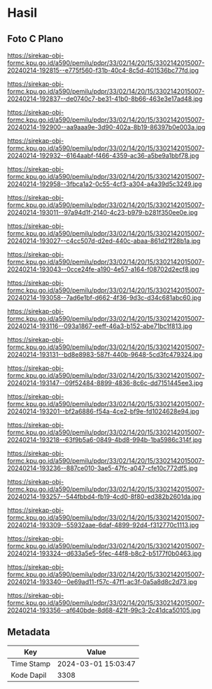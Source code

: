 # Hasil

## Foto C Plano

https://sirekap-obj-formc.kpu.go.id/a590/pemilu/pdpr/33/02/14/20/15/3302142015007-20240214-192815--e775f560-f31b-40c4-8c5d-401536bc77fd.jpg

https://sirekap-obj-formc.kpu.go.id/a590/pemilu/pdpr/33/02/14/20/15/3302142015007-20240214-192837--de0740c7-be31-41b0-8b66-463e3e17ad48.jpg

https://sirekap-obj-formc.kpu.go.id/a590/pemilu/pdpr/33/02/14/20/15/3302142015007-20240214-192900--aa9aaa9e-3d90-402a-8b19-86397b0e003a.jpg

https://sirekap-obj-formc.kpu.go.id/a590/pemilu/pdpr/33/02/14/20/15/3302142015007-20240214-192932--6164aabf-f466-4359-ac36-a5be9a1bbf78.jpg

https://sirekap-obj-formc.kpu.go.id/a590/pemilu/pdpr/33/02/14/20/15/3302142015007-20240214-192958--3fbca1a2-0c55-4cf3-a304-a4a39d5c3249.jpg

https://sirekap-obj-formc.kpu.go.id/a590/pemilu/pdpr/33/02/14/20/15/3302142015007-20240214-193011--97a94d1f-2140-4c23-b979-b281f350ee0e.jpg

https://sirekap-obj-formc.kpu.go.id/a590/pemilu/pdpr/33/02/14/20/15/3302142015007-20240214-193027--c4cc507d-d2ed-440c-abaa-861d21f28b1a.jpg

https://sirekap-obj-formc.kpu.go.id/a590/pemilu/pdpr/33/02/14/20/15/3302142015007-20240214-193043--0cce24fe-a190-4e57-a164-f08702d2ecf8.jpg

https://sirekap-obj-formc.kpu.go.id/a590/pemilu/pdpr/33/02/14/20/15/3302142015007-20240214-193058--7ad6e1bf-d662-4f36-9d3c-d34c681abc60.jpg

https://sirekap-obj-formc.kpu.go.id/a590/pemilu/pdpr/33/02/14/20/15/3302142015007-20240214-193116--093a1867-eeff-46a3-b152-abe71bc1f813.jpg

https://sirekap-obj-formc.kpu.go.id/a590/pemilu/pdpr/33/02/14/20/15/3302142015007-20240214-193131--bd8e8983-587f-440b-9648-5cd3fc479324.jpg

https://sirekap-obj-formc.kpu.go.id/a590/pemilu/pdpr/33/02/14/20/15/3302142015007-20240214-193147--09f52484-8899-4836-8c6c-dd7151445ee3.jpg

https://sirekap-obj-formc.kpu.go.id/a590/pemilu/pdpr/33/02/14/20/15/3302142015007-20240214-193201--bf2a6886-f54a-4ce2-bf9e-fd1024628e94.jpg

https://sirekap-obj-formc.kpu.go.id/a590/pemilu/pdpr/33/02/14/20/15/3302142015007-20240214-193218--63f9b5a6-0849-4bd8-994b-1ba5986c314f.jpg

https://sirekap-obj-formc.kpu.go.id/a590/pemilu/pdpr/33/02/14/20/15/3302142015007-20240214-193236--887ce010-3ae5-47fc-a047-cfe10c772df5.jpg

https://sirekap-obj-formc.kpu.go.id/a590/pemilu/pdpr/33/02/14/20/15/3302142015007-20240214-193257--544fbbd4-fb19-4cd0-8f80-ed382b2601da.jpg

https://sirekap-obj-formc.kpu.go.id/a590/pemilu/pdpr/33/02/14/20/15/3302142015007-20240214-193309--55932aae-6daf-4899-92d4-f312770c1113.jpg

https://sirekap-obj-formc.kpu.go.id/a590/pemilu/pdpr/33/02/14/20/15/3302142015007-20240214-193324--d633a5e5-5fec-44f8-b8c2-b5177f0b0463.jpg

https://sirekap-obj-formc.kpu.go.id/a590/pemilu/pdpr/33/02/14/20/15/3302142015007-20240214-193340--0e69ad11-f57c-47f1-ac3f-0a5a8d8c2d73.jpg

https://sirekap-obj-formc.kpu.go.id/a590/pemilu/pdpr/33/02/14/20/15/3302142015007-20240214-193356--af640bde-8d68-421f-99c3-2c41dca50105.jpg


## Metadata

| Key        | Value               |
| ---------- | ------------------- |
| Time Stamp | 2024-03-01 15:03:47 |
| Kode Dapil | 3308                |



